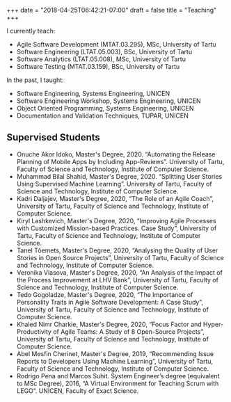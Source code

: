 +++
date = "2018-04-25T06:42:21-07:00"
draft = false
title = "Teaching"
+++

I currently teach:

- Agile Software Development (MTAT.03.295), MSc, University of Tartu
- Software Engineering (LTAT.05.003), BSc, University of Tartu
- Software Analytics (LTAT.05.008), MSc, University of Tartu
- Software Testing (MTAT.03.159), BSc, University of Tartu

In the past, I taught:

- Software Engineering, Systems Engineering, UNICEN
- Software Engineering Workshop, Systems Engineering, UNICEN
- Object Oriented Programming, Systems Engineering, UNICEN
- Documentation and Validation Techniques, TUPAR, UNICEN


## Supervised Students

- Onuche Akor Idoko, Master's Degree, 2020. “Automating the Release Planning of Mobile Apps by Including App-Reviews”. University of Tartu, Faculty of Science and Technology, Institute of Computer Science.
- Muhammad Bilal Shahid, Master's Degree, 2020. “Splitting User Stories Using Supervised Machine Learning”. University of Tartu, Faculty of Science and Technology, Institute of Computer Science.
- Kadri Daljajev, Master's Degree, 2020, “The Role of an Agile Coach”, University of Tartu, Faculty of Science and Technology, Institute of Computer Science.
- Kiryl Lashkevich, Master's Degree, 2020, “Improving Agile Processes with Customized Mission-based Practices. Case Study”, University of Tartu, Faculty of Science and Technology, Institute of Computer Science.
- Tanel Tõemets, Master's Degree, 2020, “Analysing the Quality of User Stories in Open Source Projects”, University of Tartu, Faculty of Science and Technology, Institute of Computer Science.
- Veronika Vlasova, Master's Degree, 2020, “An Analysis of the Impact of the Process Improvement at LHV Bank”, University of Tartu, Faculty of Science and Technology, Institute of Computer Science.
- Tedo Gogoladze, Master's Degree, 2020, “The Importance of Personality Traits in Agile Software Development: A Case Study”, University of Tartu, Faculty of Science and Technology, Institute of Computer Science.
- Khaled Nimr Charkie, Master's Degree, 2020, “Focus Factor and Hyper-Productivity of Agile Teams: A Study of 8 Open-Source Projects”, University of Tartu, Faculty of Science and Technology, Institute of Computer Science.
- Abel Mesfin Cherinet, Master's Degree, 2019, “Recommending Issue Reports to Developers Using Machine Learning”, University of Tartu, Faculty of Science and Technology, Institute of Computer Science.
- Rodrigo Pena and Marcos Suhit. System Engineer’s degree (equivalent to MSc Degree), 2016, “A Virtual Environment for Teaching Scrum with LEGO”. UNICEN, Faculty of Exact Science.
